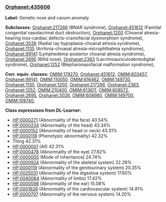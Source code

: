 
### [Orphanet:435606](http://www.orpha.net/ORDO/Orphanet_435606)
**Label:** Genetic nose and cavum anomaly

**Subclasses:** [Orphanet:217266](http://www.orpha.net/ORDO/Orphanet_217266) (BNAR syndrome), [Orphanet:451612](http://www.orpha.net/ORDO/Orphanet_451612) (Familial congenital nasolacrimal duct obstruction), [Orphanet:1200](http://www.orpha.net/ORDO/Orphanet_1200) (Choanal atresia-hearing loss-cardiac defects-craniofacial dysmorphism syndrome), [Orphanet:3026](http://www.orpha.net/ORDO/Orphanet_3026) (Radial ray hypoplasia-choanal atresia syndrome), [Orphanet:1135](http://www.orpha.net/ORDO/Orphanet_1135) (Arrhinia-choanal atresia-microphthalmia syndrome), [Orphanet:99141](http://www.orpha.net/ORDO/Orphanet_99141) (Lymphedema-posterior choanal atresia syndrome), [Orphanet:2695](http://www.orpha.net/ORDO/Orphanet_2695) (Bifid nose), [Orphanet:2363](http://www.orpha.net/ORDO/Orphanet_2363) (Lacrimoauriculodentodigital syndrome), [Orphanet:1252](http://www.orpha.net/ORDO/Orphanet_1252) (Blepharonasofacial malformation syndrome), 

**Corr. equiv. classes:** [OMIM:179270](http://purl.obolibrary.org/obo/OMIM_179270), [Orphanet:451612](http://www.orpha.net/ORDO/Orphanet_451612), [OMIM:603457](http://purl.obolibrary.org/obo/OMIM_603457), [Orphanet:99141](http://www.orpha.net/ORDO/Orphanet_99141), [OMIM:110050](http://purl.obolibrary.org/obo/OMIM_110050), [OMIM:616462](http://purl.obolibrary.org/obo/OMIM_616462), [OMIM:149730](http://purl.obolibrary.org/obo/OMIM_149730), [Orphanet:1135](http://www.orpha.net/ORDO/Orphanet_1135), [Orphanet:1200](http://www.orpha.net/ORDO/Orphanet_1200), [Orphanet:217266](http://www.orpha.net/ORDO/Orphanet_217266), [Orphanet:2363](http://www.orpha.net/ORDO/Orphanet_2363), [Orphanet:1252](http://www.orpha.net/ORDO/Orphanet_1252), [OMIM:210400](http://purl.obolibrary.org/obo/OMIM_210400), [OMIM:613611](http://purl.obolibrary.org/obo/OMIM_613611), [OMIM:608572](http://purl.obolibrary.org/obo/OMIM_608572), [Orphanet:2695](http://www.orpha.net/ORDO/Orphanet_2695), [Orphanet:3026](http://www.orpha.net/ORDO/Orphanet_3026), [OMIM:608980](http://purl.obolibrary.org/obo/OMIM_608980), [OMIM:149700](http://purl.obolibrary.org/obo/OMIM_149700), [OMIM:109740](http://purl.obolibrary.org/obo/OMIM_109740), 

**Class expressions from DL-Learner:**

- [HP:0000271](http://purl.obolibrary.org/obo/HP_0000271) (Abnormality of the face) 43.54%
- [HP:0000234](http://purl.obolibrary.org/obo/HP_0000234) (Abnormality of the head) 43.34%
- [HP:0000152](http://purl.obolibrary.org/obo/HP_0000152) (Abnormality of head or neck) 43.31%
- [HP:0000118](http://purl.obolibrary.org/obo/HP_0000118) (Phenotypic abnormality) 42.32%
- Thing 42.31%
- [HP:0000001](http://purl.obolibrary.org/obo/HP_0000001) (All) 42.31%
- [HP:0000478](http://purl.obolibrary.org/obo/HP_0000478) (Abnormality of the eye) 27.82%
- [HP:0000005](http://purl.obolibrary.org/obo/HP_0000005) (Mode of inheritance) 24.74%
- [HP:0000924](http://purl.obolibrary.org/obo/HP_0000924) (Abnormality of the skeletal system) 22.28%
- [HP:0000119](http://purl.obolibrary.org/obo/HP_0000119) (Abnormality of the genitourinary system) 20.35%
- [HP:0025031](http://purl.obolibrary.org/obo/HP_0025031) (Abnormality of the digestive system) 17.60%
- [HP:0040064](http://purl.obolibrary.org/obo/HP_0040064) (Abnormality of limbs) 17.42%
- [HP:0000598](http://purl.obolibrary.org/obo/HP_0000598) (Abnormality of the ear) 15.08%
- [HP:0001626](http://purl.obolibrary.org/obo/HP_0001626) (Abnormality of the cardiovascular system) 14.91%
- [HP:0000707](http://purl.obolibrary.org/obo/HP_0000707) (Abnormality of the nervous system) 14.20%


